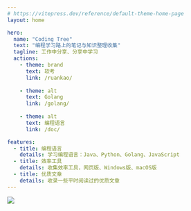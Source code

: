 ```yaml
---
# https://vitepress.dev/reference/default-theme-home-page
layout: home

hero:
  name: "Coding Tree"
  text: "编程学习路上的笔记与知识整理收集"
  tagline: 工作中分享、分享中学习
  actions:
    - theme: brand
      text: 软考
      link: /ruankao/
  
    - theme: alt
      text: Golang
      link: /golang/
  
    - theme: alt
      text: 编程语言
      link: /doc/

features:
  - title: 编程语言
    details: 学习编程语言：Java、Python、Golang、JavaScript
  - title: 效率工具
    details: 收集效率工具，网页版、Windows版、macOS版
  - title: 优质文章
    details: 收录一些平时阅读过的优质文章
---
```


![](https://mouday.github.io/img/2024/06/02/r2wiaed.jpg)